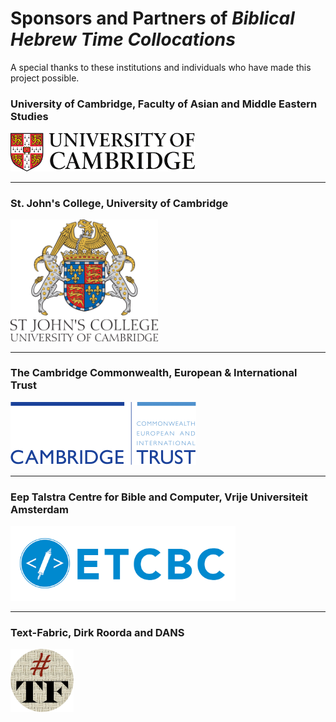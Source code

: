 # Sponsors and Partners of *Biblical Hebrew Time Collocations*

A special thanks to these institutions and individuals who have made this project possible.

###  University of Cambridge, Faculty of Asian and Middle Eastern Studies
<a href="https://www.ames.cam.ac.uk"><img src="images/CambridgeU_color.jpg" width="295.25" height="61.375"></a>

<hr>

### St. John's College, University of Cambridge
<a href="https://www.joh.cam.ac.uk"><img src="images/stjohns.png" width="236.2" height="194.6"></a>

<hr>

### The Cambridge Commonwealth, European & International Trust
<a href="https://www.cambridgetrust.org"><img src="images/cambridgetrust.png"></a>

<hr>

### Eep Talstra Centre for Bible and Computer, Vrije Universiteit Amsterdam
<a href="http://www.etcbc.nl"><img src="images/etcbc.png" width="360" height="120"></a>

<hr>

### Text-Fabric, Dirk Roorda and DANS
<a href="https://www.github.com/annotation/text-fabric"><img src="images/tf.png" width="101" height="101"></a>
